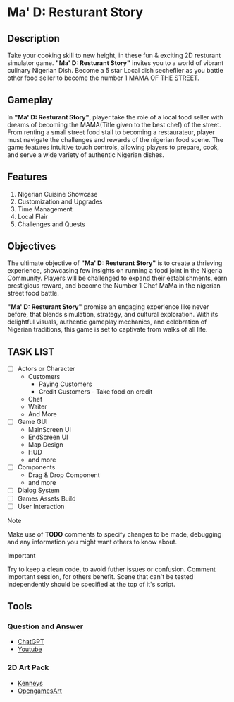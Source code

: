 # Ma' D: Resturant Story
## Description
Take your cooking skill to new height, in these fun & exciting 2D resturant simulator game. **"Ma' D: Resturant Story"** invites you to a world of vibrant culinary Nigerian Dish. Become a 5 star Local dish sechefller as you battle other food seller to become the number 1 MAMA OF THE STREET.

## Gameplay
In **"Ma' D: Resturant Story"**, player take the role of a local food seller with dreams of becoming the MAMA(Title given to the best chef) of the street. From renting a small street food stall to becoming a restaurateur, player must navigate the challenges and rewards of the nigerian food scene. The game features intuitive touch controls, allowing players to prepare, cook, and serve a wide variety of authentic Nigerian dishes.

## Features
<ol>
    <li>Nigerian Cuisine Showcase</li>
    <li>Customization and Upgrades</li>
    <li>Time Management</li>
    <li>Local Flair</li>
    <li>Challenges and Quests</li>
</ol>

## Objectives
The ultimate objective of **"Ma' D: Resturant Story"** is to create a thrieving experience, showcasing few insights on running a food joint in the Nigeria Community. Players will be challenged to expand their establishments, earn prestigious reward, and become the Number 1 Chef MaMa in the nigerian street food battle.

**"Ma' D: Resturant Story"** promise an engaging experience like never before, that blends simulation, strategy, and cultural exploration. With its delightful visuals, authentic gameplay mechanics, and celebration of Nigerian traditions, this game is set to captivate from walks of all life. 

## TASK LIST
- [ ] Actors or Character
    - Customers
        - Paying Customers
        - Credit Customers - Take food on credit
    - Chef
    - Waiter
    - And More
- [ ] Game GUI
    - MainScreen UI
    - EndScreen UI
    - Map Design
    - HUD
    - and more
- [ ] Components
    - Drag & Drop Component
    - and more
- [ ] Dialog System
- [ ] Games Assets Build
- [ ] User Interaction

> [!NOTE]
> Make use of **TODO** comments to specify changes to be made, debugging and any information you might want others to know about.

> [!IMPORTANT]
> Try to keep a clean code, to avoid futher issues or confusion.
> Comment important session, for others benefit.
> Scene that can't be tested independently should be specified at the top of it's script. 

## Tools
### Question and Answer 

* [ChatGPT](https://chat.openai.com/)
* [Youtube](https://www.youtube.com/)

### 2D Art Pack
* [Kenneys](https://www.kenney.nl/assets)
* [OpengamesArt](https://opengameart.org/)
